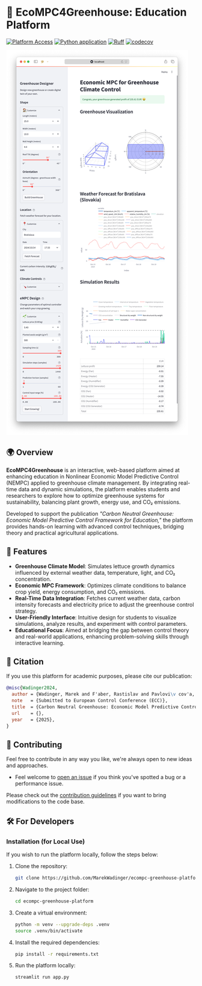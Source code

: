 # 🌱 EcoMPC4Greenhouse: Education Platform

[![Platform Access](https://img.shields.io/badge/Platform-Access%20Here-brightgreen)](http://ecompc4greenhouse.streamlit.app)
[![Python application](https://github.com/MarekWadinger/dynamic_opt_growth_model/actions/workflows/python-app.yml/badge.svg)](https://github.com/MarekWadinger/dynamic_opt_growth_model/actions/workflows/python-app.yml)
[![Ruff](https://img.shields.io/endpoint?url=https://raw.githubusercontent.com/astral-sh/ruff/main/assets/badge/v2.json)](https://github.com/astral-sh/ruff)
[![codecov](https://codecov.io/gh/MarekWadinger/dynamic_opt_growth_model/graph/badge.svg?token=UWBJ585H4J)](https://codecov.io/gh/MarekWadinger/dynamic_opt_growth_model)

![Webpage Overview](publications/figures/webpage.png)

## 🌍 Overview

**EcoMPC4Greenhouse** is an interactive, web-based platform aimed at enhancing education in Nonlinear Economic Model Predictive Control (NEMPC) applied to greenhouse climate management. By integrating real-time data and dynamic simulations, the platform enables students and researchers to explore how to optimize greenhouse systems for sustainability, balancing plant growth, energy use, and CO₂ emissions.

Developed to support the publication *"Carbon Neutral Greenhouse: Economic Model Predictive Control Framework for Education,"* the platform provides hands-on learning with advanced control techniques, bridging theory and practical agricultural applications.

## 🚀 Features

- **Greenhouse Climate Model**: Simulates lettuce growth dynamics influenced by external weather data, temperature, light, and CO₂ concentration.
- **Economic MPC Framework**: Optimizes climate conditions to balance crop yield, energy consumption, and CO₂ emissions.
- **Real-Time Data Integration**: Fetches current weather data, carbon intensity forecasts and electricity price to adjust the greenhouse control strategy.
- **User-Friendly Interface**: Intuitive design for students to visualize simulations, analyze results, and experiment with control parameters.
- **Educational Focus**: Aimed at bridging the gap between control theory and real-world applications, enhancing problem-solving skills through interactive learning.

## 📜 Citation

If you use this platform for academic purposes, please cite our publication:

```bibtex
@misc{Wadinger2024,
  author = {Wadinger, Marek and F'aber, Rastislav and Pavlovi\v cov'a, Erika and Paulen, Radoslav},
  note   = {Submitted to European Control Conference (ECC)},
  title  = {Carbon Neutral Greenhouse: Economic Model Predictive Control Framework for Education},
  url    = {},
  year   = {2025},
}
```

## 👐 Contributing

Feel free to contribute in any way you like, we're always open to new ideas and
approaches.

- Feel welcome to
[open an issue](https://github.com/MarekWadinger/ecompc-greenhouse-platform/issues/new/choose)
if you think you've spotted a bug or a performance issue.

Please check out the [contribution guidelines](CONTRIBUTING.md)
if you want to bring modifications to the code base.

## 🛠 For Developers

### Installation (for Local Use)

If you wish to run the platform locally, follow the steps below:

1. Clone the repository:

    ```sh
    git clone https://github.com/MarekWadinger/ecompc-greenhouse-platform.git
    ```

2. Navigate to the project folder:

    ```sh
    cd ecompc-greenhouse-platform
    ```

3. Create a virtual environment:

    ```sh
    python -m venv --upgrade-deps .venv
    source .venv/bin/activate
    ```

4. Install the required dependencies:

    ```sh
    pip install -r requirements.txt
    ```

5. Run the platform locally:

    ```sh
    streamlit run app.py
    ```
